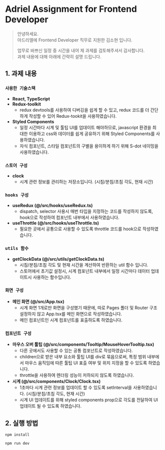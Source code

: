 # Adriel Assignment for Frontend Developer

> 안녕하세요.  
> 아드리엘에 Frontend Developer 직무로 지원한 김소현 입니다.
>
> 업무로 바쁘신 일정 중 시간을 내어 제 과제를 검토해주셔서 감사합니다.  
> 과제 내용에 대해 아래에 간략히 설명 드립니다.

## 1. 과제 내용

### `사용한 기술스택`

- **React, TypeScript**
- **Redux-toolkit**
  - redux devtools를 사용하여 디버깅을 쉽게 할 수 있고, redux 코드를 더 간단하게 작성할 수 있어 Redux-tookit을 사용하였습니다.
- **Styled Components**
  - 일정 시간마다 시계 및 툴팁 UI를 업데이트 해야하므로, javascript 환경을 최대한 이용하고 css와 데이터를 쉽게 공유하기 위해 Styled Components를 사용하였습니다.
  - 자식 컴포넌트, 스타일 컴포넌트의 구별을 용이하게 하기 위해 S-dot 네이밍을 사용하였습니다.

### `스토어 구성`

- **clock**
  - 시계 관련 정보를 관리하는 저장소입니다. (시침/분침/초침 각도, 현재 시간)

### `hooks 구성`

- **useRedux (@/src/hooks/useRedux.ts)**
  - dispatch, selector 사용시 매번 타입을 지정하는 코드를 작성하지 않도록, hook으로 작성하여 컴포넌트 내부에서 사용하였습니다.
- **useThrottle (@/src/hooks/useThrottle.ts)**
  - 필요한 곳에서 공통으로 사용할 수 있도록 throttle 코드를 hook으로 작성하였습니다.

### `utils 함수`

- **getClockData (@/src/utils/getClockData.ts)**
  - 시침/분침/초침 각도 및 현재 시간을 계산하여 반환하는 util 함수 입니다.
  - 스토어에서 초기값 설정시, 시계 컴포넌트 내부에서 일정 시간마다 데이터 업데이트시 사용하는 함수입니다.

### `화면 구성`

- **메인 화면 (@/src/App.tsx)**
  - 시계 화면 1개로만 화면을 구성했기 때문에, 따로 Pages 폴더 및 Router 구조 설정하지 않고 App.tsx를 메인 화면으로 작성하였습니다.
  - 메인 컴포넌트인 시계 컴포넌트를 표출하도록 하였습니다.

### `컴포넌트 구성`

- **마우스 오버 툴팁 (@/src/components/Tooltip/MouseHoverTooltip.tsx)**
  - 다른 곳에서도 사용할 수 있는 공통 컴포넌트로 작성하였습니다.
  - children으로 받은 내부 요소와 툴팁 UI를 div로 묶음으로써, 특정 범위 내부에서 마우스 움직임에 따른 툴팁 UI 표출 여부 및 위치 지정을 할 수 있도록 하였습니다.
  - throttle을 사용하여 렌더링 성능이 저하되지 않도록 하였습니다.
- **시계 (@/src/components/Clock/Clock.tsx)**
  - 1초마다 시계 관련 정보를 업데이트 할 수 있도록 setInterval을 사용하였습니다. (시침/분침/초침 각도, 현재 시간)
  - 시계 UI 업데이트를 위해 styled components prop으로 각도를 전달하여 UI 업데이트 될 수 있도록 하였습니다.

## 2. 실행 방법

```
npm install

npm run dev
```
